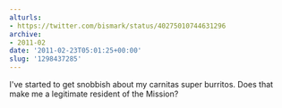 ```yaml
---
alturls:
- https://twitter.com/bismark/status/40275010744631296
archive:
- 2011-02
date: '2011-02-23T05:01:25+00:00'
slug: '1298437285'
---
```


I've started to get snobbish about my carnitas super burritos. Does that make me a legitimate resident of the Mission?

